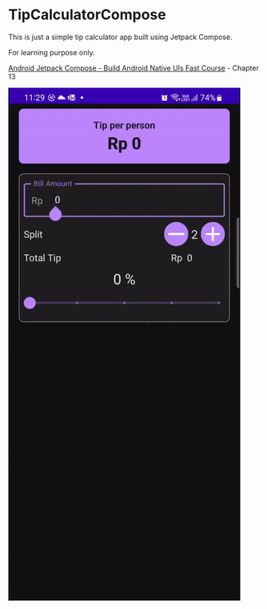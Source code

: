 # TipCalculatorCompose

This is just a simple tip calculator app built using Jetpack Compose.

For learning purpose only.

[Android Jetpack Compose - Build Android Native UIs Fast Course](https://learning.oreilly.com/videos/android-jetpack-compose/9781803237718/) - Chapter 13

![Snapshot](snapshot.gif)

